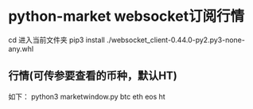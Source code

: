 # python-market websocket订阅行情

cd 进入当前文件夹
pip3 install ./websocket_client-0.44.0-py2.py3-none-any.whl

## 行情(可传参要查看的币种，默认HT)
如下：
python3 marketwindow.py btc eth eos ht
